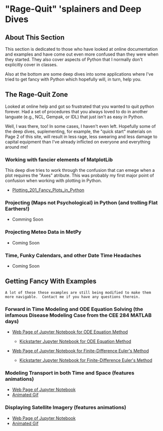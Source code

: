 # "Rage-Quit" 'splainers and Deep Dives

## About This Section

This section is dedicated to those who have looked at online documentation and examples and have come out even more confused than they were when they started.  They also cover aspects of Python that I normally don't explicitly cover in classes.   

Also at the bottom are some deep dives into some applications where I've tried to get fancy with Python which hopefully will, in turn, help you.


## The Rage-Quit Zone

Looked at online help and got so frustrated that you wanted to quit python forever.  Had a set of procedures that you always loved to do in another languate (e.g., NCL, Gempak, or IDL) that just isn't as easy in Python.  

Well, I was there, too!  In some cases, I haven't even left.  Hopefully some of the deep dives, suplementing, for example, the "quick start" materials on Page 2 of this site, will result in less rage, less swearing and less damage to capital equipment than I've already inflicted on everyone and everything around me!

### Working with fancier elements of MatplotLib

This deep dive tries to work through the confusion that can emege when a plot requires the "Axes" atribute.  This was probably my first major point of confusion when working with plotting in Python.

*  [Plotting_201_Fancy_Plots_in_Python](Jupyter_Notebooks_and_Other_Files/03_Deep_Dives/03_01_Rage_Quit_Support/03_01_01_Axes_and_Axises/Plotting_201_Fancy_Plots_in_Python.html)

### Projecting (Maps not Psychological) in Python (and trolling Flat Earthers!)


*   Comming Soon
### Projecting Meteo Data in MetPy

*  Coming Soon

### Time, Funky Calendars, and other Date Time Headaches

*  Coming Soon

## Getting Fancy With Examples

```warning
A lot of these these examples are still being modified to make them more navigable.  Contact me if you have any questions therein.
```

### Forward in Time Modeling and ODE Equation Solving (the infamous Disease Modeling Case from the CEE 284 MATLAB days)

* [Web Page of Jupyter Notebook for ODE Equation Method](Jupyter_Notebooks_and_Other_Files/03_Deep_Dives/03_02_Applications/03_02_01_SIR_Modeling/Disease_Modeling_with_ODE_Functions_in_Python.html)
  * [Kickstarter Jupyter Notebook for ODE Equation Method](Jupyter_Notebooks_and_Other_Files/03_Deep_Dives/03_02_Applications/03_02_01_SIR_Modeling/Disease_Modeling_with_ODE_Functions_in_Python%20Starter-Pack.ipynb)

* [Web Page of Jupyter Notebook for Finite-Difference Euler's Method](Jupyter_Notebooks_and_Other_Files/03_Deep_Dives/03_02_Applications/03_02_01_SIR_Modeling/Disease_Modeling_with_Eulers_Method_in_Python.html)
  * [Kickstarter Jupyter Notebook for Finite-Difference Euler's Method](Jupyter_Notebooks_and_Other_Files/03_Deep_Dives/03_02_Applications/03_02_01_SIR_Modeling/Disease_Modeling_with_Eulers_Method_in_Python%20Starter-Pack.ipynb)


### Modeling Transport in both Time and Space (features animations)

* [Web Page of Jupyter Notebook](Jupyter_Notebooks_and_Other_Files/03_Deep_Dives/03_02_Applications/03_02_02_FIT-BIS/Fluids_Modeling_Upstream_Advection.html)
* [Animated Gif](Jupyter_Notebooks_and_Other_Files/03_Deep_Dives/03_02_Applications/03_02_02_FIT-BIS/Upwind_FTBS_Advection.gif)

### Displaying Satellite Imagery (features animations)

* [Web Page of Jupyter Notebook](Jupyter_Notebooks_and_Other_Files/03_Deep_Dives/03_02_Applications/03_02_04_Satellites/GOES_Image_Ingesting_Demonstrator.html)
* [Animated Gif](Jupyter_Notebooks_and_Other_Files/03_Deep_Dives/03_02_Applications/03_02_04_Satellites/GOES-16_Dorian_CH-03.gif)
